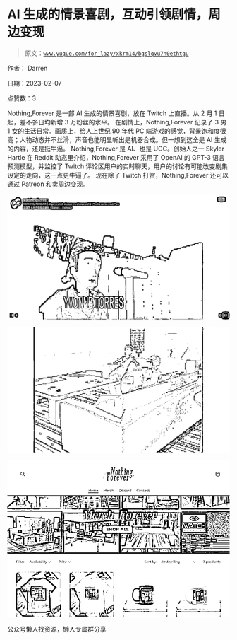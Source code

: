 # AI 生成的情景喜剧，互动引领剧情，周边变现

> 原文：[`www.yuque.com/for_lazy/xkrm14/bgslqvu7n0ethtgu`](https://www.yuque.com/for_lazy/xkrm14/bgslqvu7n0ethtgu)

作者： Darren

日期：2023-02-07

点赞数：3

Nothing,Forever 是一部 AI 生成的情景喜剧，放在 Twitch 上直播。从 2 月 1 日起，差不多日均新增 3 万粉丝的水平。 在剧情上，Nothing,Forever 记录了 3 男 1 女的生活日常。画质上，给人上世纪 90 年代 PC 端游戏的感觉，背景饱和度很高；人物动态并不丝滑，声音也能明显听出是机器合成。但一想到这全是 AI 生成的内容，还是挺牛逼。 Nothing,Forever 是 AI、也是 UGC。创始人之一 Skyler Hartle 在 Reddit 动态里介绍，Nothing,Forever 采用了 OpenAI 的 GPT-3 语言预测模型，并监控了 Twitch 评论区用户的实时聊天，用户的讨论有可能改变剧集设定的走向，这一点更牛逼了。 现在除了 Twitch 打赏，Nothing,Forever 还可以通过 Patreon 和卖周边变现。

![](img/a815fd4672bd5fb6303144afbaa89b61.png)  

![](img/9b9c2fe8ad5140f38cd3576d2f33a5d6.png)  

![](img/04a5b7957a78448745865f1920e84a10.png)  

公众号懒人找资源，懒人专属群分享

